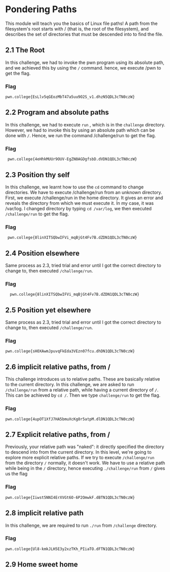 # Pondering Paths

This module will teach you the basics of Linux file paths! A path from the filesystem's root starts with / (that is, the root of the filesystem), and describes the set of directories that must be descended into to find the file.

## 2.1 The Root

  In this challenge, we had to invoke the pwn program using its absolute path, and we achieved this by using the `/` command. hence, we execute /pwn to get the flag.


  ### Flag
  ```
  pwn.college{EsLlv5qGEozMbT47a5uu9O2S_v1.dhzN5QDL3cTN0czW}
```

## 2.2 Program and absolute paths

  In this challenge, we had to execute `run` , which is in the `challenge` directory. However, we had to invoke this by using an absolute path which can be done with `/`. Hence, we run the command /challenge/run to get the flag.

  ### Flag
  ```
   pwn.college{4eHhkMUUr9OUV-EgZN0AGDgfsbD.dVDN1QDL3cTN0czW}
```
## 2.3 Position thy self

  In this challenge, we learnt how to use the `cd` command to change directories. We have to execute /challenge/run from an unknown directory. First, we execute /challenge/run in the home directory. It gives an error and reveals the directory from which we must execute it. In my case, it was /var/log. I changed directory by typing `cd /var/log`, we then executed `/challenge/run` to get the flag.

  ### Flag
  ```
   pwn.college{8linXITSQbwIFVi_mqBjGt4Fv7B.dZDN1QDL3cTN0czW}
```

 ## 2.4 Position elsewhere

  Same process as 2.3, tried trial and error until I got the correct directory to change to, then executed `/challenge/run`.

  ### Flag
  ```
    pwn.college{8linXITSQbwIFVi_mqBjGt4Fv7B.dZDN1QDL3cTN0czW}
```

## 2.5 Position yet elsewhere

   Same process as 2.3, tried trial and error until I got the correct directory to change to, then executed `/challenge/run`.

   ### Flag
   ```
   pwn.college{sHOXAwmJpuvqFkEda3VEzn07fcu.dhDN1QDL3cTN0czW}
```

## 2.6 implicit relative paths, from /

  This challenge introduces us to relative paths. These are basically relative to the current directory. In this challenge, we are asked to run `/challenge/run` from a relative path, while having a current directory of `/`. This can be achieved by `cd /`. Then we type `challenge/run` to get the flag.

  ### Flag
  ```
pwn.college{4upOT1XfJ7HA5bmuXcKg8r5atpM.dlDN1QDL3cTN0czW}
```

## 2.7 Explicit relative paths, from /

Previously, your relative path was "naked": it directly specified the directory to descend into from the current directory. In this level, we're going to explore more explicit relative paths. If we try to execute `/challenge/run` from the directory `/` normally, it doesn't work. We have to use a relative path while being in the `/` directory, hence executing `./challenge/run` from `/` gives us the flag

### Flag
```
pwn.college{Iiwst5NNI4ErXVGt6O-6P2OmwkF.dBTN1QDL3cTN0czW}
```

## 2.8 implicit relative path

In this challenge, we are required to run `./run` from `/challenge` directory.

### Flag
```
pwn.college{Ul8-kmkJLH5E3y2xzTKh_PIiaTO.dFTN1QDL3cTN0czW}
```
## 2.9 Home sweet home






  
